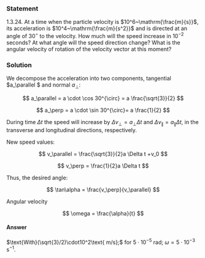 ###  Statement 

$1.3.24.$ At a time when the particle velocity is $10^6~\mathrm{\frac{m}{s}}$, its acceleration is $10^4~\mathrm{\frac{m}{s^2}}$ and is directed at an angle of $30^\circ$ to the velocity. How much will the speed increase in $10^{-2}$ seconds? At what angle will the speed direction change? What is the angular velocity of rotation of the velocity vector at this moment? 

### Solution

We decompose the acceleration into two components, tangential $a_\parallel $ and normal $a_\perp$:

$$ a_\parallel = a \cdot \cos 30^{\circ} = a \frac{\sqrt{3}}{2} $$ 

$$ a_\perp = a \cdot \sin 30^{\circ}= a \frac{1}{2} $$ 

During time $\Delta t$ the speed will increase by $\Delta v_\perp = a_\perp \Delta t$ and $\Delta v _\parallel = a_\parallel \Delta t$, in the transverse and longitudinal directions, respectively.

New speed values:

$$ v_\parallel = \frac{\sqrt{3}}{2}a \Delta t +v_0 $$ 

$$ v_\perp = \frac{1}{2}a \Delta t $$ 

Thus, the desired angle:

$$ \tan\alpha = \frac{v_\perp}{v_\parallel} $$ 

Angular velocity

$$ \omega = \frac{\alpha}{t} $$ 

#### Answer

$\text{With}(\sqrt{3}/2)\cdot10^2\text{ m/s};$ for $5\cdot10^{-5}\text{ rad;}$ $\omega =5\cdot10^{-3}\text{ s}^{-1}.$ 
